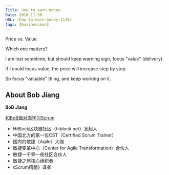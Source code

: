 ```yaml
---
Title: How to earn money
Date: 2018-11-30   
URL: /how-to-earn-money-1130/ 
tags: [businessman]
---
```


Price vs. Value

Which one matters?

I am lost sometime, but should keep warning sign, focus "value" (delivery).

If I could focus value, the price will increase step by step.

So focus "valuable" thing, and keep working on it.

## About Bob Jiang
**BoB Jiang**

[和BoB面对面学习Scrum](https://appmopev1px9533.h5.xiaoeknow.com/homepage)

- HiBlock区块链社区（hiblock.net）发起人  
- 中国北方的第一位CST（Certified Scrum Trainer）  
- 国内的敏捷（Agile）大咖  
- 敏捷变革中心（Center for Agile Transformation）合伙人  
- 敏捷一千零一夜社区合伙人  
- 敏捷之旅核心组织者  
- 《Scrum精髓》译者
